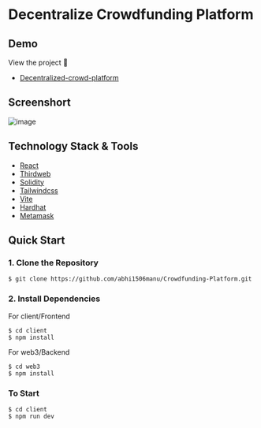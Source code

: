 # Decentralize Crowdfunding Platform

## Demo
View the project 🎉
* [Decentralized-crowd-platform](https://decentralized-crowdfunding-platform.netlify.app/)

## Screenshort
![image](https://imgur.com/a/w9pmzGd)

## Technology Stack & Tools

- [React](https://react.dev/learn)
- [Thirdweb](https://portal.thirdweb.com/)
- [Solidity](https://docs.soliditylang.org/en/v0.8.20/)
- [Tailwindcss](https://tailwindcss.com/docs/installation)
- [Vite](https://vitejs.dev/guide/)
- [Hardhat](https://hardhat.org/docs)
- [Metamask](https://support.metamask.io/hc/en-us/articles360015489531-Getting-started-with-MetaMask)

## Quick Start

### 1. Clone the Repository

```
$ git clone https://github.com/abhi1506manu/Crowdfunding-Platform.git
```

### 2. Install Dependencies

For client/Frontend

```
$ cd client
$ npm install
```

For web3/Backend

```
$ cd web3
$ npm install
```

### To Start 

```
$ cd client
$ npm run dev
```
